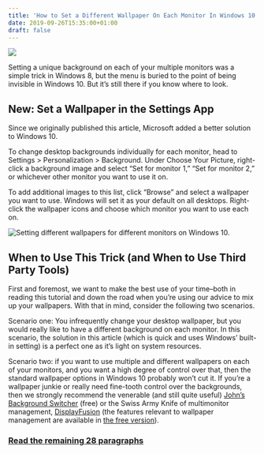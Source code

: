 ```yaml
---
title: 'How to Set a Different Wallpaper On Each Monitor In Windows 10'
date: 2019-09-26T15:35:00+01:00
draft: false
---
```


![](https://www.howtogeek.com/wp-content/uploads/2016/07/img_577d971835fc2.jpg)

Setting a unique background on each of your multiple monitors was a simple trick in Windows 8, but the menu is buried to the point of being invisible in Windows 10. But it’s still there if you know where to look.

New: Set a Wallpaper in the Settings App
----------------------------------------

Since we originally published this article, Microsoft added a better solution to Windows 10.

To change desktop backgrounds individually for each monitor, head to Settings > Personalization > Background. Under Choose Your Picture, right-click a background image and select “Set for monitor 1,” “Set for monitor 2,” or whichever other monitor you want to use it on.

To add additional images to this list, click “Browse” and select a wallpaper you want to use. Windows will set it as your default on all desktops. Right-click the wallpaper icons and choose which monitor you want to use each on.

![Setting different wallpapers for different monitors on Windows 10.](https://www.howtogeek.com/wp-content/uploads/2019/09/img_5d8aaee6c7e94.png)

When to Use This Trick (and When to Use Third Party Tools)
----------------------------------------------------------

First and foremost, we want to make the best use of your time–both in reading this tutorial and down the road when you’re using our advice to mix up your wallpapers. With that in mind, consider the following two scenarios.

Scenario one: You infrequently change your desktop wallpaper, but you would really like to have a different background on each monitor. In this scenario, the solution in this article (which is quick and uses Windows’ built-in setting) is a perfect one as it’s light on system resources.

Scenario two: if you want to use multiple and different wallpapers on each of your monitors, and you want a high degree of control over that, then the standard wallpaper options in Windows 10 probably won’t cut it. If you’re a wallpaper junkie or really need fine-tooth control over the backgrounds, then we strongly recommend the venerable (and still quite useful) [John’s Background Switcher](https://johnsad.ventures/software/backgroundswitcher/windows/) (free) or the Swiss Army Knife of multimonitor management, [DisplayFusion](https://www.displayfusion.com/) (the features relevant to wallpaper management are available in [the free version](https://www.displayfusion.com/Compare/)).

### [Read the remaining 28 paragraphs](https://www.howtogeek.com/261929/how-to-set-a-different-wallpaper-on-each-monitor-in-windows-10/)
